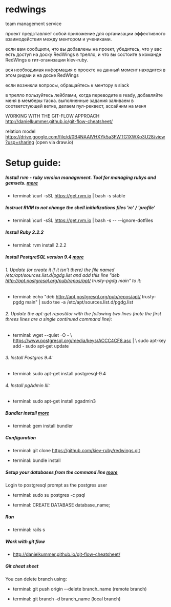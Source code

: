 # redwings
team management service

проект представляет собой приложение для организации эффективного взаимодействия между ментором и учениками.

если вам сообщили, что вы добавлены на проект, убедитесь, что у вас есть доступ на доску RedWings в трелло, и что вы состоите в команде RedWings в гит-оганизации kiev-ruby.

вся необходимая информация о проекте на данный момент находится в этом ридми и на доске RedWings

если возникли вопросы, обращайтесь к ментору в slack


в трелло пользуйтесь лейблами, когда переводите в ready, добавляйте меня в мемберы таска.
выполненные задания заливаем в соответстующей ветке, делаем пул-реквест, ассайним на меня

WORKING WITH THE GIT-FLOW APPROACH http://danielkummer.github.io/git-flow-cheatsheet/

relation model
https://drive.google.com/file/d/0B4NAAlVHXYk5a3FWTG1XWXp3U28/view?usp=sharing (open via draw.io)



# Setup guide:


##### Install rvm - ruby version management. Tool for managing rubys and gemsets. [more](https://rvm.io/rvm/install/)

* terminal: \curl -sSL https://get.rvm.io | bash -s stable  


##### Instruct RVM to not change the shell initializations files 'rc' / 'profile'                  

* terminal: \curl -sSL https://get.rvm.io | bash -s -- --ignore-dotfiles   


##### Install Ruby 2.2.2

* terminal: rvm install 2.2.2  


##### Install PostqreSQL version 9.4 [more](http://www.postgresql.org/download/linux/ubuntu/)

###### 1. Update (or create it if it isn’t there) the file named /etc/apt/sources.list.d/pgdg.list and add this line "deb http://apt.postgresql.org/pub/repos/apt/ trusty-pgdg main" to it:

* terminal: echo "deb http://apt.postgresql.org/pub/repos/apt/ trusty-pgdg main" | sudo tee -a /etc/apt/sources.list.d/pgdg.list

###### 2. Update the apt-get repostitor with the following two lines (note the first threes lines are a single continued command line):

* terminal: wget --quiet -O - \ https://www.postgresql.org/media/keys/ACCC4CF8.asc | \ sudo apt-key add - sudo apt-get update

###### 3. Install Postgres 9.4:

* terminal: sudo apt-get install postgresql-9.4

###### 4. Install pgAdmin III:

* terminal: sudo apt-get install pgadmin3


##### Bundler install [more](http://bundler.io)

* terminal: gem install bundler 

##### Configuration

* terminal: git clone https://github.com/kiev-ruby/redwings.git 

* terminal: bundle install

##### Setup your databases from the command line [more](https://www.digitalocean.com/community/tutorials/how-to-setup-ruby-on-rails-with-postgres)

Login to postgresql prompt as the postgres user

* terminal: sudo su postgres -c psql

* terminal: CREATE DATABASE database_name;


##### Run

* terminal: rails s 

##### Work with git flow 

* http://danielkummer.github.io/git-flow-cheatsheet/

##### Git cheat sheet

You can delete branch using:

* terminal: git push origin --delete branch_name  (remote branch)

* terminal: git branch -d branch_name             (local branch)


